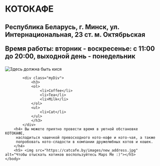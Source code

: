 <!DOCTYPE html>
<html>
    <Head>
        <link rel="stylesheet" href="style.css">
        <title> Cat cafe </title>  
        <style>
            .myDiv {
              border: 2px outset red;
              background-color: lightblue;
              text-align: center;
             }
        </style>
    </Head>
    <body>
        <h1> КОТОКАФЕ</h1>
        <h2>Республика Беларусь, г. Минск,  ул. Интернациональная, 23
            ст. м. Октябрьская
           <p> Время работы: вторник - воскресенье: с 11:00 до 20:00,
            выходной день - понедельник </p></h2>
            <img src="https://nn.by/img/w800d4/photos/z_2015_03/cat-cafe-vilnius-74-frvlw.jpg" alt="Здесь должна быть кися" title="Вот же она">
        
            <div class="myDiv"> 
                <h3>
                <ol>
                    <li>Coffee</li>
                    <li>Tea</li>
                    <li>Milk</li>
                </ol> 
                <ul>
                    <li>Cat</li>
                </ul>
                </h3>
            </div>
        <h4> Вы можете приятно провести время в уютной обстановке КОТОКАФЕ, 
         насладиться чашечкой превосходного кото-кофе и кото-чая, а также 
         попробовать кото-сладости в компании дружелюбных котов и кошек. 
        </h4>
        <h5> <img src="https://catcafe.by/images/new_address.jpg" alt="Чтобы отыскать котиков воспользуйтесь Maps Me :)"></h5>
    </body>
</html>
